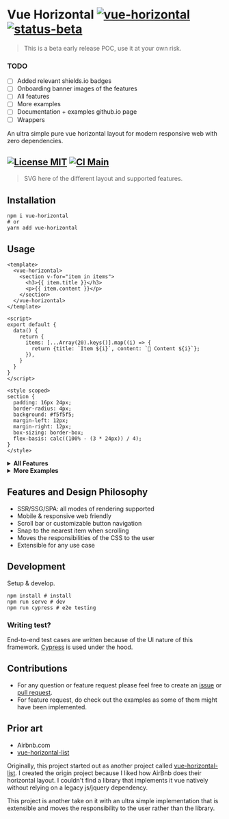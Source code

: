 # Vue Horizontal [![vue-horizontal](https://img.shields.io/npm/v/vue-horizontal.svg)](https://www.npmjs.com/package/vue-horizontal) [![status-beta](https://img.shields.io/badge/status-beta-red)](https://www.npmjs.com/package/vue-horizontal)

> This is a beta early release POC, use it at your own risk.
 
### TODO
- [ ] Added relevant shields.io badges
- [ ] Onboarding banner images of the features
- [ ] All features
- [ ] More examples
- [ ] Documentation + examples github.io page
- [ ] Wrappers

An ultra simple pure vue horizontal layout for modern responsive web with zero dependencies.

[![License MIT](https://img.shields.io/github/license/fuxingloh/vue-horizontal)](https://github.com/fuxingloh/vue-horizontal/blob/main/LICENSE)
[![CI Main](https://img.shields.io/github/workflow/status/fuxingloh/vue-horizontal/CI/main)](https://github.com/fuxingloh/vue-horizontal/actions?query=workflow%3ACI+branch%3Amain)
---

> SVG here of the different layout and supported features.

## Installation

```shell
npm i vue-horizontal
# or
yarn add vue-horizontal
```

## Usage
```vue
<template>
  <vue-horizontal>
    <section v-for="item in items">
      <h3>{{ item.title }}</h3>
      <p>{{ item.content }}</p>
    </section>
  </vue-horizontal>
</template>

<script>
export default {
  data() {
    return {
      items: [...Array(20).keys()].map((i) => {
        return {title: `Item ${i}`, content: `🚀 Content ${i}`};
      }),
    }
  }
}
</script>

<style scoped>
section {
  padding: 16px 24px;
  border-radius: 4px;
  background: #f5f5f5;
  margin-left: 12px;
  margin-right: 12px;
  box-sizing: border-box;
  flex-basis: calc((100% - (3 * 24px)) / 4);
}
</style>
```

<details>
<summary><b>All Features</b></summary>

```vue
<template>
  <vue-horizontal>
    <section v-for="item in items">
      {{item}}
    </section>
  </vue-horizontal>
</template>

<script>
export default {
  data() {
    return {
    }
  }
}
</script>

<style scoped>
section {
}
</style>
```
</details>

<details>
<summary><b>More Examples</b></summary>

- [ ] Link to examples/documentations?
</details>

## Features and Design Philosophy

- SSR/SSG/SPA: all modes of rendering supported
- Mobile & responsive web friendly
- Scroll bar or customizable button navigation
- Snap to the nearest item when scrolling
- Moves the responsibilities of the CSS to the user
- Extensible for any use case

## Development
Setup & develop.

```shell
npm install # install
npm run serve # dev
npm run cypress # e2e testing
```

### Writing test?

End-to-end test cases are written because of the UI nature of this framework. 
[Cypress](https://www.cypress.io/) is used under the hood.

## Contributions

- For any question or feature request please feel free to create an [issue](https://github.com/fuxingloh/vue-horizontal/issues/new) or [pull request](https://github.com/fuxingloh/vue-horizontal/pulls).
- For feature request, do check out the examples as some of them might have been implemented. 

## Prior art

- Airbnb.com
- [vue-horizontal-list](https://github.com/fuxingloh/vue-horizontal-list)

Originally, this project started out as another project called [vue-horizontal-list](https://github.com/fuxingloh/vue-horizontal-list).
I created the origin project because I liked how AirBnb does their horizontal layout.
I couldn't find a library that implements it vue natively without relying on a legacy js/jquery dependency.    

This project is another take on it with an ultra simple implementation that is extensible and moves the responsibility 
to the user rather than the library.

